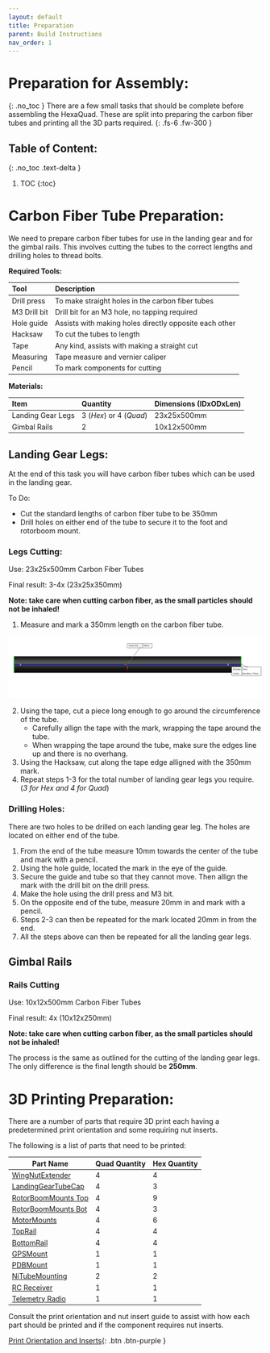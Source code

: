 ```yaml
---
layout: default
title: Preparation
parent: Build Instructions
nav_order: 1
---
```


# Preparation for Assembly:
{: .no_toc }
There are a few small tasks that should be complete before assembling the HexaQuad. These are split into preparing the carbon fiber tubes and printing all the 3D parts required.
{: .fs-6 .fw-300 }

## Table of Content:
{: .no_toc .text-delta }

1. TOC
{:toc}


# Carbon Fiber Tube Preparation:
We need to prepare carbon fiber tubes for use in the landing gear and for the gimbal rails. This involves cutting the tubes to the correct lengths and drilling holes to thread bolts.

**Required Tools:**

| Tool | Description |
|:------------|:----------|
|Drill press |To make straight holes in the carbon fiber tubes|
|M3 Drill bit |Drill bit for an M3 hole, no tapping required|
|Hole guide |Assists with making holes directly opposite each other|
|Hacksaw |To cut the tubes to length|
|Tape |Any kind, assists with making a straight cut|
|Measuring  |Tape measure and vernier caliper|
|Pencil  |To mark components for cutting|

**Materials:**

| Item | Quantity | Dimensions (IDxODxLen) |
|:------------|:------------|:----------|
| Landing Gear Legs |3 (*Hex*) or 4 (*Quad*) | 23x25x500mm|
| Gimbal Rails |2 | 10x12x500mm|

## Landing Gear Legs:
At the end of this task you will have carbon fiber tubes which can be used in the landing gear.

To Do:
- Cut the standard lengths of carbon fiber tube to be 350mm
- Drill holes on either end of the tube to secure it to the foot and rotorboom mount.

### Legs Cutting:
Use: 23x25x500mm Carbon Fiber Tubes

Final result: 3-4x (23x25x350mm)

**Note: take care when cutting carbon fiber, as the small particles should not be inhaled!**

1. Measure and mark a 350mm length on the carbon fiber tube.

<img alt="CFTube" src="../../Images/BuildInstructions/LandingGear/CFTube.png" width=600>

2. Using the tape, cut a piece long enough to go around the circumference of the tube. 
    - Carefully allign the tape with the mark, wrapping the tape around the tube. 
    - When wrapping the tape around the tube, make sure the edges line up and there is no overhang.
3. Using the Hacksaw, cut along the tape edge alligned with the 350mm mark.
4. Repeat steps 1-3 for the total number of landing gear legs you require. (*3 for Hex and 4 for Quad*)

### Drilling Holes:

There are two holes to be drilled on each landing gear leg. The holes are located on either end of the tube.

1. From the end of the tube measure 10mm towards the center of the tube and mark with a pencil.
2. Using the hole guide, located the mark in the eye of the guide.
3. Secure the guide and tube so that they cannot move. Then allign the mark with the drill bit on the drill press.
4. Make the hole using the drill press and M3 bit. 
5. On the opposite end of the tube, measure 20mm in and mark with a pencil.
6. Steps 2-3 can then be repeated for the mark located 20mm in from the end.
7. All the steps above can then be repeated for all the landing gear legs.


## Gimbal Rails
### Rails Cutting
Use: 10x12x500mm Carbon Fiber Tubes

Final result: 4x (10x12x250mm) 

**Note: take care when cutting carbon fiber, as the small particles should not be inhaled!**

The process is the same as outlined for the cutting of the landing gear legs. The only difference is the final length should be **250mm**.

# 3D Printing Preparation:
There are a number of parts that require 3D print each having a predetermined print orientation and some requiring nut inserts.

The following is a list of parts that need to be printed:

| Part Name           | Quad Quantity | Hex Quantity |
|---------------------|----------|-------------------------|
|[WingNutExtender](https://github.com/landrs-toolkit/LANDRs-Science-Drone/tree/main/Design/MechanicalDesign/BatteryPlate)     | 4        | 4|
| [LandingGearTubeCap](https://github.com/landrs-toolkit/LANDRs-Science-Drone/tree/main/Design/MechanicalDesign/LandingGear)  | 4        | 3|
| [RotorBoomMounts Top](https://github.com/landrs-toolkit/LANDRs-Science-Drone/tree/main/Design/MechanicalDesign/RotorBoomMounts) | 4        | 9|
| [RotorBoomMounts Bot](https://github.com/landrs-toolkit/LANDRs-Science-Drone/tree/main/Design/MechanicalDesign/RotorBoomMounts/NutInsert) | 4        | 3|
| [MotorMounts](https://github.com/landrs-toolkit/LANDRs-Science-Drone/tree/main/Design/MechanicalDesign/MotorMounts)         | 4        | 6 |
| [TopRail](https://github.com/landrs-toolkit/LANDRs-Science-Drone/tree/main/Design/MechanicalDesign/RailMounting)             | 4        | 4 |
| [BottomRail](https://github.com/landrs-toolkit/LANDRs-Science-Drone/tree/main/Design/MechanicalDesign/RailMounting)             | 4        | 4 |
| [GPSMount](https://github.com/landrs-toolkit/LANDRs-Science-Drone/tree/main/Design/MechanicalDesign/GPSMounts)            | 1        | 1|
| [PDBMount](https://github.com/landrs-toolkit/LANDRs-Science-Drone/tree/main/Design/MechanicalDesign/PDBMount)            | 1        | 1 |
| [NiTubeMounting](https://github.com/landrs-toolkit/LANDRs-Science-Drone/tree/main/Design/MechanicalDesign/SensorMounts/NiTubeMounting)      | 2        |2  |
| [RC Receiver](https://github.com/landrs-toolkit/LANDRs-Science-Drone/tree/main/Design/MechanicalDesign/RadioReceivers)         | 1        | 1 |
| [Telemetry Radio](https://github.com/landrs-toolkit/LANDRs-Science-Drone/tree/main/Design/MechanicalDesign/RadioReceivers)     | 1        | 1  |

Consult the print orientation and nut insert guide to assist with how each part should be printed and if the component requires nut inserts.

[Print Orientation and Inserts](https://github.com/landrs-toolkit/LANDRs-Science-Drone/tree/main/Design/MechanicalDesign/RadioReceivers){: .btn .btn-purple }